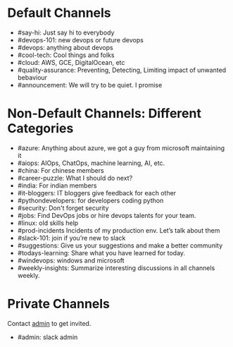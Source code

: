 # Default Channels
- #say-hi: Just say hi to everybody
- #devops-101: new devops or future devops
- #devops: anything about devops
- #cool-tech: Cool things and folks
- #cloud: AWS, GCE, DigitalOcean, etc
- #quality-assurance: Preventing, Detecting, Limiting impact of unwanted bebaviour 
- #announcement: We will try to be quiet. I promise

# Non-Default Channels: Different Categories
- #azure: Anything about azure, we got a guy from microsoft maintaining it
- #aiops: AIOps, ChatOps, machine learning, AI, etc.
- #china: For chinese members
- #career-puzzle: What I should do next?
- #india: For indian members
- #it-bloggers: IT bloggers give feedback for each other
- #pythondevelopers: for developers coding python
- #security: Don't forget security
- #jobs: Find DevOps jobs or hire devops talents for your team.
- #linux: old skills help
- #prod-incidents Incidents of my production env. Let’s talk about them
- #slack-101: join if you’re new to slack
- #suggestions: Give us your suggestions and make a better community
- #todays-learning: Share what you have learned for today.
- #windevops: windows and microsoft
- #weekly-insights: Summarize interesting discussions in all channels weekly.

# Private Channels
Contact [admin](./admin.md) to get invited.
- #admin: slack admin
